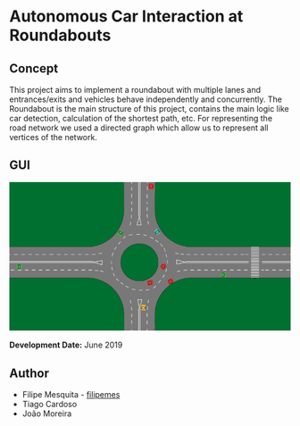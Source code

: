 # Autonomous Car Interaction at Roundabouts

## Concept

This project aims to implement a roundabout with multiple lanes and entrances/exits and vehicles behave independently and concurrently.
The Roundabout is the main structure of this project, contains the main logic like car detection,  calculation of the shortest path, etc. For representing the road network we used a directed graph which allow us to represent all vertices of the network. 

## GUI

![Roundabout](screenshots/roundabout.gif)


**Development Date:** June 2019

## Author

* Filipe Mesquita - [filipemes](https://github.com/filipemes)
* Tiago Cardoso
* João Moreira
